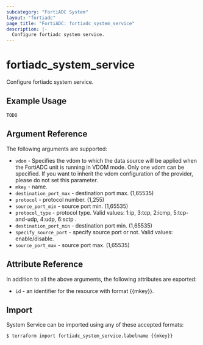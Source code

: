 ```yaml
---
subcategory: "FortiADC System"
layout: "fortiadc"
page_title: "FortiADC: fortiadc_system_service"
description: |-
  Configure fortiadc system service.
---
```


# fortiadc_system_service
Configure fortiadc system service.

## Example Usage
```hcl
TODO
```

## Argument Reference

The following arguments are supported:

* `vdom` - Specifies the vdom to which the data source will be applied when the FortiADC unit is running in VDOM mode. Only one vdom can be specified. If you want to inherit the vdom configuration of the provider, please do not set this parameter.
* `mkey` - name.
* `destination_port_max` - destination port max. (1,65535)
* `protocol` - protocol number. (1,255)
* `source_port_min` - source port min. (1,65535)
* `protocol_type` - protocol type. Valid values: 1:ip, 3:tcp, 2:icmp, 5:tcp-and-udp, 4:udp, 6:sctp .
* `destination_port_min` - destination port min. (1,65535)
* `specify_source_port` - specify source port or not. Valid values: enable/disable.
* `source_port_max` - source port max. (1,65535)

## Attribute Reference

In addition to all the above arguments, the following attributes are exported:
* `id` - an identifier for the resource with format {{mkey}}.

## Import
 System Service can be imported using any of these accepted formats:
```
$ terraform import fortiadc_system_service.labelname {{mkey}}
```
